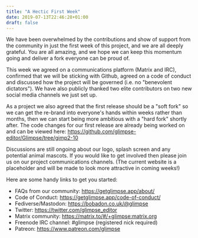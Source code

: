 ```yaml
---
title: "A Hectic First Week"
date: 2019-07-13T22:46:28+01:00
draft: false
---
```

We have been overwhelmed by the contributions and show of support from the community in just the first week of this project, and we are all deeply grateful. You are all amazing, and we hope we can keep this momentum going and deliver a fork everyone can be proud of.

This week we agreed on a communications platform (Matrix and IRC), confirmed that we will be sticking with Github, agreed on a code of conduct and discussed how the project will be governed (i.e. no "benevolent dictators").  We have also publicly thanked two elite contributors on two new social media channels we just set up.

As a project we also agreed that the first release should be a "soft fork" so we can get the re-brand into everyone's hands within weeks rather than months, then we can start being more ambitious with a "hard fork" shortly after. The code changes for our first release are already being worked on and can be viewed here: https://github.com/glimpse-editor/Glimpse/tree/gimp2-10

Discussions are still ongoing about our logo, splash screen and any potential animal mascots. If you would like to get involved then please join us on our project communications channels. (The current website is a placeholder and will be made to look more attractive in coming weeks!)

Here are some handy links to get you started:

- FAQs from our community: https://getglimpse.app/about/
- Code of Conduct: https://getglimpse.app/code-of-conduct/
- Fediverse/Mastodon: https://bobadon.co.uk/@glimpse
- Twitter: https://twitter.com/glimpse_editor
- Matrix community:  https://matrix.to/#/+glimpse:matrix.org
- Freenode IRC channel: #glimpse  (registered nick required)
- Patreon: https://www.patreon.com/glimpse
